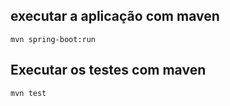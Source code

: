 ## executar a aplicação com maven

```properties
mvn spring-boot:run
```

## Executar os testes com maven

```properties
mvn test
```
